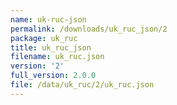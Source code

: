 ```yaml
---
name: uk-ruc-json
permalink: /downloads/uk_ruc_json/2
package: uk_ruc
title: uk_ruc_json
filename: uk_ruc.json
version: '2'
full_version: 2.0.0
file: /data/uk_ruc/2/uk_ruc.json
---
```

